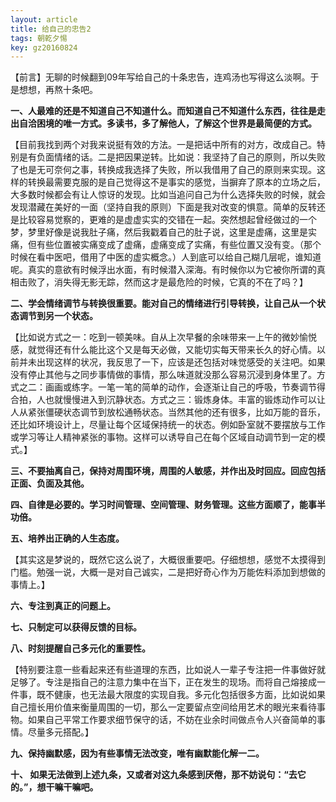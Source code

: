 ```yaml
---
layout: article
title: 给自己的忠告2
tags: 朝乾夕惕
key: gz20160824
---
```


【前言】无聊的时候翻到09年写给自己的十条忠告，连鸡汤也写得这么淡啊。于是想想，再熬十条吧。
<!--more-->

**一、人最难的还是不知道自己不知道什么。而知道自己不知道什么东西，往往是走出自洽困境的唯一方式。多读书，多了解他人，了解这个世界是最简便的方式。**

【目前我找到两个对我来说挺有效的方法。一是把话中所有的对方，改成自己。特别是有负面情绪的话。二是把因果逆转。比如说：我坚持了自己的原则，所以失败了也是无可奈何之事，转换成我选择了失败，所以我借用了自己的原则来实现。这样的转换最需要克服的是自己觉得这不是事实的感觉，当摒弃了原本的立场之后，大多数时候都会有让人惊讶的发现。比如当追问自己为什么选择失败的时候，就会发现潜藏在美好的一面（坚持自我的原则）下面是我对改变的惧意。简单的反转还是比较容易觉察的，更难的是虚虚实实的交错在一起。突然想起曾经做过的一个梦，梦里好像是说我肚子痛，然后我戳着自己的肚子说，这里是虚痛，这里是实痛，但有些位置被实痛变成了虚痛，虚痛变成了实痛，有些位置又没有变。（那个时候在看中医吧，借用了中医的虚实概念。）人到底可以给自己糊几层呢，谁知道呢。真实的意欲有时候浮出水面，有时候潜入深海。有时候你以为它被你所谓的真相击败了，消失得无影无踪，然而这才是最危险的时候，它真的不在了吗？】


**二、学会情绪调节与转换很重要。能对自己的情绪进行引导转换，让自己从一个状态调节到另一个状态。** 

【比如说方式之一：吃到一顿美味。自从上次早餐的余味带来一上午的微妙愉悦感，就觉得还有什么能比这个又是每天必做，又能切实每天带来长久的好心情。以前并未出现这样的状况，我反思了一下，应该是还包括对味觉感受的关注吧。如果没有停止其他与之同步事情做的事情，那么味道就没那么容易沉浸到身体里了。方式之二：画画或练字。一笔一笔的简单的动作，会逐渐让自己的呼吸，节奏调节得合拍，人也就慢慢进入到沉静状态。方式之三：锻炼身体。丰富的锻炼动作可以让人从紧张僵硬状态调节到放松通畅状态。当然其他的还有很多，比如万能的音乐，还比如环境设计上，尽量让每个区域保持统一的状态。例如卧室就不要摆放与工作或学习等让人精神紧张的事物。这样可以诱导自己在每个区域自动调节到一定的模式。】

 

**三、不要抽离自己，保持对周围环境，周围的人敏感，并作出及时回应。回应包括正面、负面及其他。**

**四、自律是必要的。学习时间管理、空间管理、财务管理。这些方面顺了，能事半功倍。**

**五、培养出正确的人生态度。**

【其实这是梦说的，既然它这么说了，大概很重要吧。仔细想想，感觉不太摸得到门槛。勉强一说，大概一是对自己诚实，二是把好奇心作为万能佐料添加到想做的事情上。】 

**六、专注到真正的问题上。** 

**七、只制定可以获得反馈的目标。** 

**八、时刻提醒自己多元化的重要性。**

【特别要注意一些看起来还有些道理的东西，比如说人一辈子专注把一件事做好就足够了。专注是指自己的注意力集中在当下，正在发生的现场。而将自己熔接成一件事，既不健康，也无法最大限度的实现自我。多元化包括很多方面，比如说如果自己擅长用价值来衡量周围的一切，那么一定要留点空间给用艺术的眼光来看待事物。如果自己平常工作要求细节保守的话，不妨在业余时间做点令人兴奋简单的事情。尽量多元搭配。】

**九、保持幽默感，因为有些事情无法改变，唯有幽默能化解一二。** 

**十、 如果无法做到上述九条，又或者对这九条感到厌倦，那不妨说句：“去它的。”，想干嘛干嘛吧。**